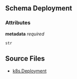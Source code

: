 ## Schema Deployment



### Attributes

**metadata** *required*

`str`


## Source Files

- [k8s.Deployment](k8s\deployment.k)
